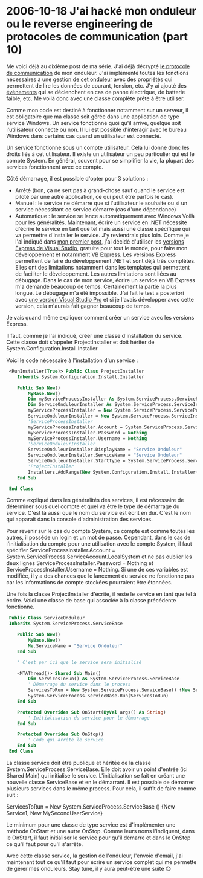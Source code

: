 # 2006-10-18 J'ai hacké mon onduleur ou le reverse engineering de protocoles de communication (part 10)

Me voici déjà au dixième post de ma série. J'ai déjà décrypté [le protocole de communication](./2006-08-15-J'ai-hacké-mon-onduleur-ou-le-reverse-engineering-de-protocoles-de-communication-(part-6).md) de mon onduleur. J'ai implémenté toutes les fonctions nécessaires à une [gestion de cet onduleur](./2006-08-17-J'ai-hacké-mon-onduleur-ou-le-reverse-engineering-de-protocoles-de-communication-(part-7).md) avec des propriétés qui permettent de lire les données de courant, tension, etc. J'y ai ajouté des [événements](./2006-09-01-J'ai-hacké-mon-onduleur-ou-le-reverse-engineering-de-protocoles-de-communication-(part-8).md) qui se déclenchent en cas de panne électrique, de batterie faible, etc. Me voilà donc avec une classe complète prête à être utiliser.

 Comme mon code est destiné à fonctionner notamment sur un serveur, il est obligatoire que ma classe soit gérée dans une application de type service Windows. Un service fonctionne quoi qu'il arrive, quelque soit l'utilisateur connecté ou non. Il lui est possible d'interagir avec le bureau Windows dans certains cas quand un utilisateur est connecté.

 Un service fonctionne sous un compte utilisateur. Cela lui donne donc les droits liés à cet utilisateur. Il existe un utilisateur un peu particulier qui est le compte System. En général, souvent pour se simplifier la vie, la plupart des services fonctionnent avec ce compte.

 Côté démarrage, il est possible d'opter pour 3 solutions :

* Arrêté (bon, ça ne sert pas à grand-chose sauf quand le service est piloté par une autre application, ce qui peut être parfois le cas).  
* Manuel : le service ne démarre que si l'utilisateur le souhaite ou si un service nécessitant ce service démarre (cas d'une dépendance)  
* Automatique : le service se lance automatiquement avec Windows  Voilà pour les généralités. Maintenant, écrire un service en .NET nécessite d'écrire le service en tant que tel mais aussi une classe spécifique qui va permettre d'installer le service. J'y reviendrais plus loin. Comme je l'ai indiqué dans [mon premier post](./2006-08-06-J'ai-hacké-mon-onduleur-ou-le-reverse-engineering-de-protocoles-de-communication-(part-1).md), j'ai décidé d'utiliser les [versions Express de Visual Studio](https://www.microsoft.com/france/msdn/vstudio/express/default.mspx), gratuite pour tout le monde, pour faire mon développement et notamment VB Express. Les versions Express permettent de faire du développement .NET et sont déjà très complètes. Elles ont des limitations notamment dans les templates qui permettent de faciliter le développement. Les autres limitations sont liées au débugage. Dans le cas de mon service, écrire un service en VB Express m'a demandé beaucoup de temps. Certainement la partie la plus longue. Le débugage m'a été impossible. J'ai fait le test a posteriori avec [une version Visual Studio Pro](https://www.microsoft.com/france/msdn/vstudio/gamme.mspx) et si je l'avais développer avec cette version, cela m'aurais fait gagner beaucoup de temps.

 Je vais quand même expliquer comment créer un service avec les versions Express.

 Il faut, comme je l'ai indiqué, créer une classe d'installation du service. Cette classe doit s'appeler ProjectInstaller et doit hériter de System.Configuration.Install.Installer

 Voici le code nécessaire à l'installation d'un service :

```vb
 <RunInstaller(True)> Public Class ProjectInstaller 
    Inherits System.Configuration.Install.Installer 

    Public Sub New() 
        MyBase.New() 
        Dim myServiceProcessInstaller As System.ServiceProcess.ServiceProcessInstaller 
        Dim ServiceOnduleurInstaller As System.ServiceProcess.ServiceInstaller 
        myServiceProcessInstaller = New System.ServiceProcess.ServiceProcessInstaller 
        ServiceOnduleurInstaller = New System.ServiceProcess.ServiceInstaller 
        'ServiceProcessInstaller 
        myServiceProcessInstaller.Account = System.ServiceProcess.ServiceAccount.LocalSystem 
        myServiceProcessInstaller.Password = Nothing 
        myServiceProcessInstaller.Username = Nothing 
        'ServiceOnduleurInstaller 
        ServiceOnduleurInstaller.DisplayName = "Service Onduleur" 
        ServiceOnduleurInstaller.ServiceName = "Service Onduleur" 
        ServiceOnduleurInstaller.StartType = System.ServiceProcess.ServiceStartMode.Automatic 
        'ProjectInstaller 
        Installers.AddRange(New System.Configuration.Install.Installer() { myServiceProcessInstaller, ServiceOnduleurInstaller}) 
    End Sub 

 End Class 
```

 Comme expliqué dans les généralités des services, il est nécessaire de déterminer sous quel compte et quel va être le type de démarrage du service. C'est là aussi que le nom du service est écrit en dur. C'est le nom qui apparaît dans la console d'administration des services.

 Pour revenir sur le cas du compte System, ce compte est comme toutes les autres, il possède un login et un mot de passe. Cependant, dans le cas de l'initialisation du compte pour une utilisation avec le compte System, il faut spécifier ServiceProcessInstaller.Account = System.ServiceProcess.ServiceAccount.LocalSystem et ne pas oublier les deux lignes ServiceProcessInstaller.Password = Nothing et ServiceProcessInstaller.Username = Nothing. Si une de ces variables est modifiée, il y a des chances que le lancement du service ne fonctionne pas car les informations de compte stockées pourraient être étonnées.

 Une fois la classe ProjectInstaller d'écrite, il reste le service en tant que tel à écrire. Voici une classe de base qui associée à la classe précédente fonctionne.

```vb
 Public Class ServiceOnduleur 
 Inherits System.ServiceProcess.ServiceBase 

    Public Sub New() 
        MyBase.New() 
        Me.ServiceName = "Service Onduleur" 
    End Sub 

    ' C'est par ici que le service sera initialisé 

    <MTAThread()> Shared Sub Main() 
        Dim ServicesToRun() As System.ServiceProcess.ServiceBase 
        ' Démarrage du service dans le process 
        ServicesToRun = New System.ServiceProcess.ServiceBase() {New ServiceOnduleur} 
        System.ServiceProcess.ServiceBase.Run(ServicesToRun) 
    End Sub 

    Protected Overrides Sub OnStart(ByVal args() As String) 
        ' Initialisation du service pour le démarrage 
    End Sub 

    Protected Overrides Sub OnStop() 
        ' Code qui arrête le service 
    End Sub 
 End Class 
```

 La classe service doit être publique et héritée de la classe System.ServiceProcess.ServiceBase. Elle doit avoir un point d'entrée (ici Shared Main) qui initialise le service. L'initialisation se fait en créant une nouvelle classe ServiceBase et en le démarrant. Il est possible de démarrer plusieurs services dans le même process. Pour cela, il suffit de faire comme suit :

 ServicesToRun = New System.ServiceProcess.ServiceBase () {New Service1, New MySecondUserService}

 Le minimum pour une classe de type service est d'implémenter une méthode OnStart et une autre OnStop. Comme leurs noms l'indiquent, dans le OnStart, il faut initialiser le service pour qu'il démarre et dans le OnStop ce qu'il faut pour qu'il s'arrête.

 Avec cette classe service, la gestion de l'onduleur, l'envoie d'email, j'ai maintenant tout ce qu'il faut pour écrire un service complet qui me permette de gérer mes onduleurs. Stay tune, il y aura peut-être une suite 😊
